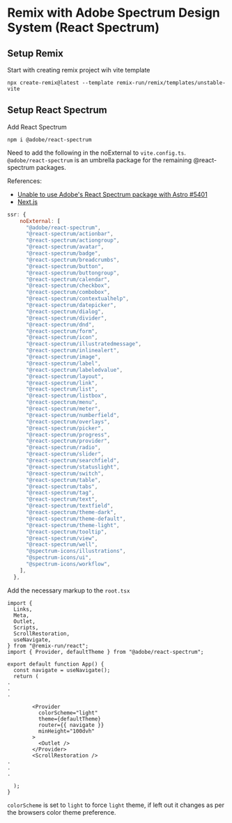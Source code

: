 # Remix with Adobe Spectrum Design System (React Spectrum)

## Setup Remix

Start with creating remix project wih vite template

```shell
npx create-remix@latest --template remix-run/remix/templates/unstable-vite
```

## Setup React Spectrum

Add React Spectrum

```shell
npm i @adobe/react-spectrum
```

Need to add the following in the noExternal to `vite.config.ts`. `@adobe/react-spectrum` is an umbrella package for the remaining @react-spectrum packages.

References:

- [Unable to use Adobe's React Spectrum package with Astro
  #5401](https://github.com/adobe/react-spectrum/issues/5401#issuecomment-1815445715)
- [Next.js](https://react-spectrum.adobe.com/react-spectrum/ssr.html#nextjs)

```js
ssr: {
    noExternal: [
      "@adobe/react-spectrum",
      "@react-spectrum/actionbar",
      "@react-spectrum/actiongroup",
      "@react-spectrum/avatar",
      "@react-spectrum/badge",
      "@react-spectrum/breadcrumbs",
      "@react-spectrum/button",
      "@react-spectrum/buttongroup",
      "@react-spectrum/calendar",
      "@react-spectrum/checkbox",
      "@react-spectrum/combobox",
      "@react-spectrum/contextualhelp",
      "@react-spectrum/datepicker",
      "@react-spectrum/dialog",
      "@react-spectrum/divider",
      "@react-spectrum/dnd",
      "@react-spectrum/form",
      "@react-spectrum/icon",
      "@react-spectrum/illustratedmessage",
      "@react-spectrum/inlinealert",
      "@react-spectrum/image",
      "@react-spectrum/label",
      "@react-spectrum/labeledvalue",
      "@react-spectrum/layout",
      "@react-spectrum/link",
      "@react-spectrum/list",
      "@react-spectrum/listbox",
      "@react-spectrum/menu",
      "@react-spectrum/meter",
      "@react-spectrum/numberfield",
      "@react-spectrum/overlays",
      "@react-spectrum/picker",
      "@react-spectrum/progress",
      "@react-spectrum/provider",
      "@react-spectrum/radio",
      "@react-spectrum/slider",
      "@react-spectrum/searchfield",
      "@react-spectrum/statuslight",
      "@react-spectrum/switch",
      "@react-spectrum/table",
      "@react-spectrum/tabs",
      "@react-spectrum/tag",
      "@react-spectrum/text",
      "@react-spectrum/textfield",
      "@react-spectrum/theme-dark",
      "@react-spectrum/theme-default",
      "@react-spectrum/theme-light",
      "@react-spectrum/tooltip",
      "@react-spectrum/view",
      "@react-spectrum/well",
      "@spectrum-icons/illustrations",
      "@spectrum-icons/ui",
      "@spectrum-icons/workflow",
    ],
  },
```

Add the necessary markup to the `root.tsx`

```tsx
import {
  Links,
  Meta,
  Outlet,
  Scripts,
  ScrollRestoration,
  useNavigate,
} from "@remix-run/react";
import { Provider, defaultTheme } from "@adobe/react-spectrum";

export default function App() {
  const navigate = useNavigate();
  return (
.
.
.

        <Provider
          colorScheme="light"
          theme={defaultTheme}
          router={{ navigate }}
          minHeight="100dvh"
        >
          <Outlet />
        </Provider>
        <ScrollRestoration />
.
.
.

  );
}
```

`colorScheme` is set to `light` to force `light` theme, if left out it changes as per the browsers color theme preference.
